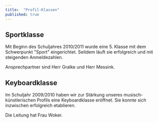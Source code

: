```yaml
---
title:  "Profil-Klassen"
published: true
---
```


## Sportklasse

Mit Beginn des Schuljahres 2010/2011 wurde eine 5. Klasse mit dem Schwerpunkt "Sport" eingerichtet. Seitdem l&auml;uft sie erfolgreich und mit steigenden Anmeldezahlen.

Ansprechpartner sind Herr Gralke und Herr Messink. 

## Keyboardklasse

Im Schuljahr 2009/2010 haben wir zur St&auml;rkung unseres musisch-k&uuml;nstlerischen Profils eine Keyboardklasse er&ouml;ffnet. Sie konnte sich inzwischen erfolgreich etablieren. 

Die Leitung hat Frau Woker.

